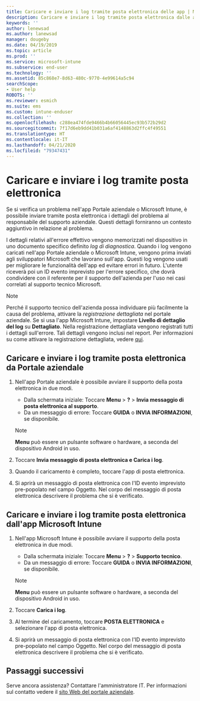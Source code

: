 ```yaml
---
title: Caricare e inviare i log tramite posta elettronica delle app | Microsoft Docs
description: Caricare e inviare i log tramite posta elettronica dalle app di Intune
keywords: ''
author: lenewsad
ms.author: lanewsad
manager: dougeby
ms.date: 04/19/2019
ms.topic: article
ms.prod: ''
ms.service: microsoft-intune
ms.subservice: end-user
ms.technology: ''
ms.assetid: 85c868e7-8d63-480c-9770-4e99614a5c94
searchScope:
- User help
ROBOTS: ''
ms.reviewer: esmich
ms.suite: ems
ms.custom: intune-enduser
ms.collection: ''
ms.openlocfilehash: c288ea474fde9466b4b66056445ec93b572b29d2
ms.sourcegitcommit: 7f17d6eb9dd41b031a6af4148863d2ffc4f49551
ms.translationtype: HT
ms.contentlocale: it-IT
ms.lasthandoff: 04/21/2020
ms.locfileid: "79347431"
---
```

# <a name="upload-and-email-logs"></a>Caricare e inviare i log tramite posta elettronica  

Se si verifica un problema nell'app Portale aziendale o Microsoft Intune, è possibile inviare tramite posta elettronica i dettagli del problema al responsabile del supporto aziendale. Questi dettagli forniranno un contesto aggiuntivo in relazione al problema.  

I dettagli relativi all'errore effettivo vengono memorizzati nel dispositivo in uno documento specifico definito _log di diagnostica_. Quando i log vengono caricati nell'app Portale aziendale o Microsoft Intune, vengono prima inviati agli sviluppatori Microsoft che lavorano sull'app. Questi log vengono usati per migliorare le funzionalità dell'app ed evitare errori in futuro. L'utente riceverà poi un ID evento imprevisto per l'errore specifico, che dovrà condividere con il referente per il supporto dell'azienda per l'uso nei casi correlati al supporto tecnico Microsoft.  

> [!Note]
> Perché il supporto tecnico dell'azienda possa individuare più facilmente la causa del problema, attivare la _registrazione dettagliata_ nel portale aziendale. Se si usa l'app Microsoft Intune, impostare **Livello di dettaglio del log** su **Dettagliato**. Nella registrazione dettagliata vengono registrati tutti i dettagli sull'errore. Tali dettagli vengono inclusi nel report. Per informazioni su come attivare la registrazione dettagliata, vedere [qui](use-verbose-logging-to-help-your-it-administrator-fix-device-issues-android.md).  

## <a name="upload-and-email-logs-from-company-portal"></a>Caricare e inviare i log tramite posta elettronica da Portale aziendale  

1. Nell'app Portale aziendale è possibile avviare il supporto della posta elettronica in due modi.
    * Dalla schermata iniziale: Toccare **Menu** >  **?**  > **Invia messaggio di posta elettronica al supporto**.  
    * Da un messaggio di errore: Toccare **GUIDA** o **INVIA INFORMAZIONI**, se disponibile.  

    > [!NOTE]
    > **Menu** può essere un pulsante software o hardware, a seconda del dispositivo Android in uso.  

3. Toccare **Invia messaggio di posta elettronica e Carica i log**.  
4. Quando il caricamento è completo, toccare l'app di posta elettronica. 
5. Si aprirà un messaggio di posta elettronica con l'ID evento imprevisto pre-popolato nel campo Oggetto. Nel corpo del messaggio di posta elettronica descrivere il problema che si è verificato.    


## <a name="upload-and-email-logs-from-microsoft-intune-app"></a>Caricare e inviare i log tramite posta elettronica dall'app Microsoft Intune   

1. Nell'app Microsoft Intune è possibile avviare il supporto della posta elettronica in due modi.  
    * Dalla schermata iniziale: Toccare **Menu** >  **?**  > **Supporto tecnico**.  
    * Da un messaggio di errore: Toccare **GUIDA** o **INVIA INFORMAZIONI**, se disponibile.  

    > [!NOTE]
    > **Menu** può essere un pulsante software o hardware, a seconda del dispositivo Android in uso.

3. Toccare **Carica i log**.  
4. Al termine del caricamento, toccare **POSTA ELETTRONICA** e selezionare l'app di posta elettronica.  
5. Si aprirà un messaggio di posta elettronica con l'ID evento imprevisto pre-popolato nel campo Oggetto. Nel corpo del messaggio di posta elettronica descrivere il problema che si è verificato.  

## <a name="next-steps"></a>Passaggi successivi  

Serve ancora assistenza? Contattare l'amministratore IT. Per informazioni sul contatto vedere il [sito Web del portale aziendale](https://go.microsoft.com/fwlink/?linkid=2010980).
